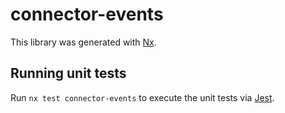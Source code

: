 # connector-events

This library was generated with [Nx](https://nx.dev).

## Running unit tests

Run `nx test connector-events` to execute the unit tests via [Jest](https://jestjs.io).

